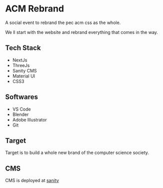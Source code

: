 # ACM Rebrand

A social event to rebrand the pec acm css as the whole.

We ll start with the website and rebrand everything that comes in the way.

## Tech Stack
- NextJs
- ThreeJs
- Sanity CMS
- Material UI
- CSS3

## Softwares
- VS Code
- Blender
- Adobe Illustrator
- Git

## Target
Target is to build a whole new brand of the computer science society.

## CMS 
CMS is deployed at [sanity](https://acm-rebrand.sanity.studio/)
